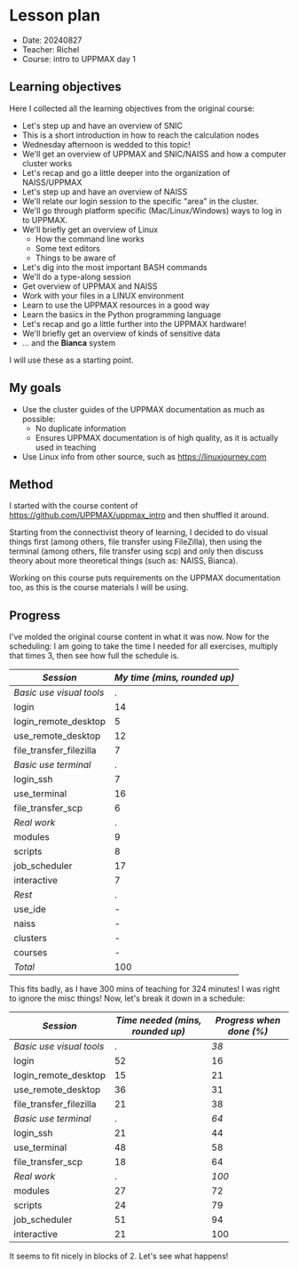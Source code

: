 # Lesson plan

- Date: 20240827
- Teacher: Richel
- Course: intro to UPPMAX day 1

## Learning objectives

Here I collected all the learning objectives from the original course:

- Let's step up and have an overview of SNIC
- This is a short introduction in how to reach the calculation nodes
- Wednesday afternoon is wedded to this topic!
- We'll get an overview of UPPMAX and SNIC/NAISS and how a computer cluster works
- Let's recap and go a little deeper into the organization of NAISS/UPPMAX
- Let's step up and have an overview of NAISS
- We'll relate our login session to the specific "area" in the cluster.
- We'll go through platform specific (Mac/Linux/Windows) ways to log in to UPPMAX.
- We'll briefly get an overview of Linux
    - How the command line works
    - Some text editors
    - Things to be aware of
- Let's dig into the most important BASH commands
- We'll do a type-along session
- Get overview of UPPMAX and NAISS
- Work with your files in a LINUX environment
- Learn to use the UPPMAX resources in a good way
- Learn the basics in the Python programming language
- Let's recap and go a little further into the UPPMAX hardware!
- We'll briefly get an overview of kinds of sensitive data
- ... and the **Bianca** system

I will use these as a starting point.

## My goals

- Use the cluster guides of the UPPMAX documentation as much as possible:
    - No duplicate information
    - Ensures UPPMAX documentation is of high quality,
      as it is actually used in teaching
- Use Linux info from other source, such as <https://linuxjourney.com>

## Method

I started with the course content of <https://github.com/UPPMAX/uppmax_intro>
and then shuffled it around.

Starting from the connectivist theory of learning,
I decided to do visual things first (among others, file transfer
using FileZilla),
then using the terminal (among others, file transfer using scp)
and only then discuss theory about more theoretical things (such
as: NAISS, Bianca).

Working on this course puts requirements on the UPPMAX documentation
too, as this is the course materials I will be using.

## Progress

I've molded the original course content in what it was now.
Now for the scheduling: I am going to take the time
I needed for all exercises, multiply that times 3,
then see how full the schedule is.


*Session*               |*My time (mins, rounded up)*
------------------------|----------------------------
*Basic use visual tools*|.
login                   |14
login_remote_desktop    |5
use_remote_desktop      |12
file_transfer_filezilla |7
*Basic use terminal*    |.
login_ssh               |7
use_terminal            |16
file_transfer_scp       |6
*Real work*             |.
modules                 |9
scripts                 |8
job_scheduler           |17
interactive             |7
*Rest*                  |.
use_ide                 |-
naiss                   |-
clusters                |-
courses                 |-
*Total*                 |100

This fits badly, as I have 300 mins of teaching for 324 minutes! I was right to ignore the
misc things! Now, let's break it down in a schedule:

*Session*               |*Time needed (mins, rounded up)*|*Progress when done (%)*
------------------------|--------------------------------|------------------------
*Basic use visual tools*|.                               |*38*
login                   |52                              |16
login_remote_desktop    |15                              |21
use_remote_desktop      |36                              |31
file_transfer_filezilla |21                              |38
*Basic use terminal*    |.                               |*64*
login_ssh               |21                              |44
use_terminal            |48                              |58
file_transfer_scp       |18                              |64
*Real work*             |.                               |*100*
modules                 |27                              |72
scripts                 |24                              |79
job_scheduler           |51                              |94
interactive             |21                              |100

It seems to fit nicely in blocks of 2. Let's see what happens!


